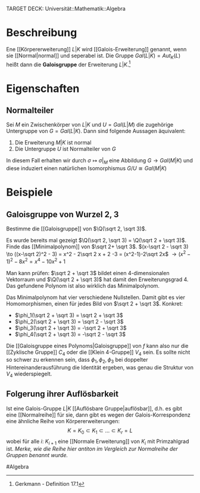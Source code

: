 TARGET DECK: Universität::Mathematik::Algebra

# Beschreibung
Ene [[Körpererweiterung]] $L|K$ wird [[Galois-Erweiterung]] genannt, wenn sie [[Normal|normal]] und seperabel ist. Die Gruppe $Gal(L|K) = Aut_K(L)$ heißt dann die **Galoisgruppe** der Erweiterung $L|K$.[^1]


# Eigenschaften
## Normalteiler
Sei $M$ ein Zwischenkörper von $L|K$ und $U = Gal(L|M)$ die zugehörige Untergruppe von $G = Gal(L|K)$. Dann sind folgende Aussagen äquivalent:
1. Die Erweiterung $M|K$ ist normal
2. Die Untergruppe  $U$ ist Normalteiler von $G$

In diesem Fall erhalten wir durch $\sigma \mapsto \sigma|_M$ eine Abbildung $G \to Gal(M|K)$ und diese induziert einen natürlichen Isomorphismus $G/U \cong Gal(M|K)$

# Beispiele
## Galoisgruppe von Wurzel 2, 3
Bestimme die [[Galoisgruppe]] von $\Q(\sqrt 2, \sqrt 3)$.

Es wurde bereits mal gezeigt $\Q(\sqrt 2, \sqrt 3) = \Q(\sqrt 2 + \sqrt 3)$.
Finde das [[Minimalpolynom]] von $\sqrt 2+ \sqrt 3$.
$(x-\sqrt 2 - \sqrt 3) \to ((x-\sqrt 2)^2 - 3) = x^2 - 2\sqrt 2 x + 2 -3 = (x^2-1)-2\sqrt 2x$
$\to (x^2-1)^2-8x^2 = x^4-10x^2+1$

Man kann prüfen: $\sqrt 2 + \sqrt 3$ bildet einen $4$-dimensionalen Vektorraum und $\Q(\sqrt 2 + \sqrt 3)$ hat damit den Erweiterungsgrad $4$. Das gefundene Polynom ist also wirklich das Minimalpolynom.

Das Minimalpolynom hat vier verschiedene Nullstellen. Damit gibt es vier Homomorphismen, einen für jedes Bild von $\sqrt 2 + \sqrt 3$. Konkret:
- $\phi_1(\sqrt 2 + \sqrt 3) = \sqrt 2 + \sqrt 3$
- $\phi_2(\sqrt 2 + \sqrt 3) = \sqrt 2 - \sqrt 3$
- $\phi_3(\sqrt 2 + \sqrt 3) = -\sqrt 2 + \sqrt 3$
- $\phi_4(\sqrt 2 + \sqrt 3) = -\sqrt 2 - \sqrt 3$

Die [[Galoisgruppe eines Polynoms|Galoisgruppe]] von $f$ kann also nur die [[Zyklische Gruppe]] $C_4$ oder die [[Klein 4-Gruppe]] $V_4$ sein. Es sollte nicht so schwer zu erkennen sein, dass $\phi_1, \phi_2, \phi_3$ bei doppelter Hintereinanderausführung die Identität ergeben, was genau die Struktur von $V_4$ wiederspiegelt.

## Folgerung ihrer Auflösbarkeit
Ist eine Galois-Gruppe $L|K$ [[Auflösbare Gruppe|auflösbar]], d.h. es gibt eine [[Normalreihe]] für sie, dann gibt es wegen der Galois-Korrespondenz eine ähnliche Reihe von Körpererweiterungen:
$$K = K_0 \subset K_1\subset... \subset K_r = L$$
wobei für alle $i$: $K_{i+1}$ eine [[Normale Erweiterung]] von $K_i$ mit Primzahlgrad ist.
*Merke, wie die Reihe hier antiton im Vergleich zur Normalreihe der Gruppen benannt wurde.*




[^1]: Gerkmann - Definition 17.1


#Algebra 


